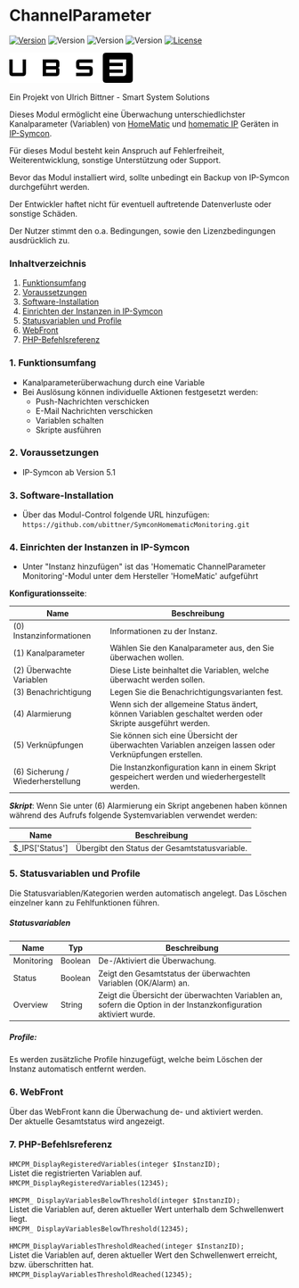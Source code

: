 # ChannelParameter

[![Version](https://img.shields.io/badge/Symcon_Version-5.1>-red.svg)](https://www.symcon.de/service/dokumentation/entwicklerbereich/sdk-tools/sdk-php/)
![Version](https://img.shields.io/badge/Modul_Version-1.00-blue.svg)
![Version](https://img.shields.io/badge/Modul_Build-1-blue.svg)
![Version](https://img.shields.io/badge/Code-PHP-blue.svg)
[![License](https://img.shields.io/badge/License-CC%20BY--NC--SA%204.0-green.svg)](https://creativecommons.org/licenses/by-nc-sa/4.0/)  

![Logo](../imgs/ubs3_logo.png)  

Ein Projekt von Ulrich Bittner - Smart System Solutions  

Dieses Modul ermöglicht eine Überwachung unterschiedlichster Kanalparameter (Variablen) von [HomeMatic](https://www.homematic.com/) und [homematic IP](https://www.homematic-ip.com/start.html) Geräten in [IP-Symcon](https://www.symcon.de).

Für dieses Modul besteht kein Anspruch auf Fehlerfreiheit, Weiterentwicklung, sonstige Unterstützung oder Support.

Bevor das Modul installiert wird, sollte unbedingt ein Backup von IP-Symcon durchgeführt werden.

Der Entwickler haftet nicht für eventuell auftretende Datenverluste oder sonstige Schäden.

Der Nutzer stimmt den o.a. Bedingungen, sowie den Lizenzbedingungen ausdrücklich zu.

### Inhaltverzeichnis

1. [Funktionsumfang](#1-funktionsumfang)
2. [Voraussetzungen](#2-voraussetzungen)
3. [Software-Installation](#3-software-installation)
4. [Einrichten der Instanzen in IP-Symcon](#4-einrichten-der-instanzen-in-ip-symcon)
5. [Statusvariablen und Profile](#5-statusvariablen-und-profile)
6. [WebFront](#6-webfront)
7. [PHP-Befehlsreferenz](#7-php-befehlsreferenz)

### 1. Funktionsumfang

* Kanalparameterüberwachung durch eine Variable
* Bei Auslösung können individuelle Aktionen festgesetzt werden:
  * Push-Nachrichten verschicken
  * E-Mail Nachrichten verschicken
  * Variablen schalten
  * Skripte ausführen
  
### 2. Voraussetzungen

- IP-Symcon ab Version 5.1

### 3. Software-Installation

- Über das Modul-Control folgende URL hinzufügen: `https://github.com/ubittner/SymconHomematicMonitoring.git`

### 4. Einrichten der Instanzen in IP-Symcon

- Unter "Instanz hinzufügen" ist das 'Homematic ChannelParameter Monitoring'-Modul unter dem Hersteller 'HomeMatic' aufgeführt

__Konfigurationsseite__:

Name                                | Beschreibung
----------------------------------- | ---------------------------------
(0) Instanzinformationen            | Informationen zu der Instanz.
(1) Kanalparameter                  | Wählen Sie den Kanalparameter aus, den Sie überwachen wollen.
(2) Überwachte Variablen            | Diese Liste beinhaltet die Variablen, welche überwacht werden sollen.
(3) Benachrichtigung                | Legen Sie die Benachrichtigungsvarianten fest.
(4) Alarmierung                     | Wenn sich der allgemeine Status ändert, können Variablen geschaltet werden oder Skripte ausgeführt werden.
(5) Verknüpfungen                   | Sie können sich eine Übersicht der überwachten Variablen anzeigen lassen oder Verknüpfungen erstellen. 
(6) Sicherung / Wiederherstellung   | Die Instanzkonfiguration kann in einem Skript gespeichert werden und wiederhergestellt werden.

___Skript___: Wenn Sie unter (6) Alarmierung ein Skript angebenen haben können während des Aufrufs folgende Systemvariablen verwendet werden:

Name                                | Beschreibung
----------------------------------- | ---------------------------------
$_IPS['Status']                     | Übergibt den Status der Gesamtstatusvariable.

### 5. Statusvariablen und Profile

Die Statusvariablen/Kategorien werden automatisch angelegt. Das Löschen einzelner kann zu Fehlfunktionen führen.

##### Statusvariablen

Name         | Typ       | Beschreibung
------------ | --------- | ----------------
Monitoring   | Boolean   | De-/Aktiviert die Überwachung. 
Status       | Boolean   | Zeigt den Gesamtstatus der überwachten Variablen (OK/Alarm) an.
Overview     | String    | Zeigt die Übersicht der überwachten Variablen an, sofern die Option in der Instanzkonfiguration aktiviert wurde.

##### Profile:

Es werden zusätzliche Profile hinzugefügt, welche beim Löschen der Instanz automatisch entfernt werden.


### 6. WebFront

Über das WebFront kann die Überwachung de- und aktiviert werden.  
Der aktuelle Gesamtstatus wird angezeigt.

### 7. PHP-Befehlsreferenz

`HMCPM_DisplayRegisteredVariables(integer $InstanzID);`  
Listet die registrierten Variablen auf.  
`HMCPM_DisplayRegisteredVariables(12345);`

`HMCPM_ DisplayVariablesBelowThreshold(integer $InstanzID);`  
Listet die Variablen auf, deren aktueller Wert unterhalb dem Schwellenwert liegt.  
`HMCPM_ DisplayVariablesBelowThreshold(12345);`

`HMCPM_DisplayVariablesThresholdReached(integer $InstanzID);`  
Listet die Variablen auf, deren aktueller Wert den Schwellenwert erreicht, bzw. überschritten hat.  
`HMCPM_DisplayVariablesThresholdReached(12345);`
